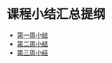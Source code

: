 # 课程小结汇总提纲

* [第一周小结](../Study-Memo/7-Day1.md)
* [第二周小结](../Study-Memo/7-Day2.md)
* [第三周小结](../Study-Memo/7-Day3.md)